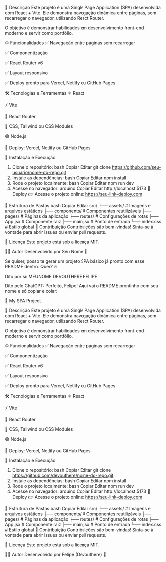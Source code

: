 

📝 Descrição
Este projeto é uma Single Page Application (SPA) desenvolvida com React + Vite. Ele demonstra navegação dinâmica entre páginas, sem recarregar o navegador, utilizando React Router.

O objetivo é demonstrar habilidades em desenvolvimento front-end moderno e servir como portfólio.

⚙️ Funcionalidades
✅ Navegação entre páginas sem recarregar

✅ Componentização

✅ React Router v6

✅ Layout responsivo

✅ Deploy pronto para Vercel, Netlify ou GitHub Pages

🛠️ Tecnologias e Ferramentas
⚛️ React

⚡ Vite

🔗 React Router

🎨 CSS, Tailwind ou CSS Modules

🟢 Node.js

🚀 Deploy: Vercel, Netlify ou GitHub Pages

🚀 Instalação e Execução
1. Clone o repositório:
bash
Copiar
Editar
git clone https://github.com/seu-usuario/nome-do-repo.git
2. Instale as dependências:
bash
Copiar
Editar
npm install
3. Rode o projeto localmente:
bash
Copiar
Editar
npm run dev
4. Acesse no navegador:
arduino
Copiar
Editar
http://localhost:5173
🔗 Deploy
👉 Acesse o projeto online: https://seu-link-deploy.com

📁 Estrutura de Pastas
bash
Copiar
Editar
src/
├── assets/         # Imagens e arquivos estáticos
├── components/     # Componentes reutilizáveis
├── pages/          # Páginas da aplicação
├── routes/         # Configurações de rotas
├── App.jsx         # Componente raiz
├── main.jsx        # Ponto de entrada
└── index.css       # Estilo global
🤝 Contribuição
Contribuições são bem-vindas!
Sinta-se à vontade para abrir issues ou enviar pull requests.

📜 Licença
Este projeto está sob a licença MIT.

👨‍💻 Autor
Desenvolvido por Seu Nome 🚀

Se quiser, posso te gerar um projeto SPA básico já pronto com esse README dentro. Quer? 🔥







Dito por si:
MEUNOME DEVOUTHERE FELIPE


Dito pelo ChatGPT:
Perfeito, Felipe! Aqui vai o README prontinho com seu nome e só copiar e colar:

🚀 My SPA Project



📝 Descrição
Este projeto é uma Single Page Application (SPA) desenvolvida com React + Vite. Ele demonstra navegação dinâmica entre páginas, sem recarregar o navegador, utilizando React Router.

O objetivo é demonstrar habilidades em desenvolvimento front-end moderno e servir como portfólio.

⚙️ Funcionalidades
✅ Navegação entre páginas sem recarregar

✅ Componentização

✅ React Router v6

✅ Layout responsivo

✅ Deploy pronto para Vercel, Netlify ou GitHub Pages

🛠️ Tecnologias e Ferramentas
⚛️ React

⚡ Vite

🔗 React Router

🎨 CSS, Tailwind ou CSS Modules

🟢 Node.js

🚀 Deploy: Vercel, Netlify ou GitHub Pages

🚀 Instalação e Execução
1. Clone o repositório:
bash
Copiar
Editar
git clone https://github.com/devouthere/nome-do-repo.git
2. Instale as dependências:
bash
Copiar
Editar
npm install
3. Rode o projeto localmente:
bash
Copiar
Editar
npm run dev
4. Acesse no navegador:
arduino
Copiar
Editar
http://localhost:5173
🔗 Deploy
👉 Acesse o projeto online: https://seu-link-deploy.com

📁 Estrutura de Pastas
bash
Copiar
Editar
src/
├── assets/         # Imagens e arquivos estáticos
├── components/     # Componentes reutilizáveis
├── pages/          # Páginas da aplicação
├── routes/         # Configurações de rotas
├── App.jsx         # Componente raiz
├── main.jsx        # Ponto de entrada
└── index.css       # Estilo global
🤝 Contribuição
Contribuições são bem-vindas!
Sinta-se à vontade para abrir issues ou enviar pull requests.

📜 Licença
Este projeto está sob a licença MIT.

👨‍💻 Autor
Desenvolvido por Felipe (Devouthere) 🚀
